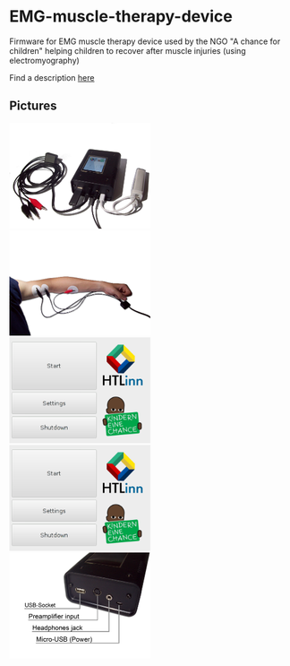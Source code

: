 # EMG-muscle-therapy-device

Firmware for EMG muscle therapy device used by the NGO "A chance for children"
helping children to recover after muscle injuries (using electromyography) 

Find a description [here](https://github.com/simonkaufmann/EMG-muscle-therapy-device/blob/master/manual/manual_emg_muscle_therapy_device.pdf)

## Pictures

<img src="manual/pictures/setup.png" width="50%">
<img src="manual/pictures/attached.png" width="50%">
<img src="manual/pictures/software1.png" width="50%">
<img src="manual/pictures/software1.png" width="50%">
<img src="manual/pictures/labels.png" width="50%">
